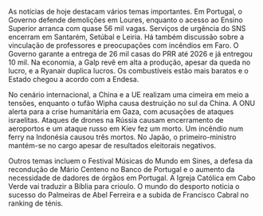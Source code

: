 As notícias de hoje destacam vários temas importantes. Em Portugal, o Governo defende demolições em Loures, enquanto o acesso ao Ensino Superior arranca com quase 56 mil vagas. Serviços de urgência do SNS encerram em Santarém, Setúbal e Leiria. Há também discussão sobre a vinculação de professores e preocupações com incêndios em Faro. O Governo garante a entrega de 26 mil casas do PRR até 2026 e já entregou 10 mil. Na economia, a Galp revê em alta a produção, apesar da queda no lucro, e a Ryanair duplica lucros. Os combustíveis estão mais baratos e o Estado chegou a acordo com a Endesa.

No cenário internacional, a China e a UE realizam uma cimeira em meio a tensões, enquanto o tufão Wipha causa destruição no sul da China. A ONU alerta para a crise humanitária em Gaza, com acusações de ataques israelitas. Ataques de drones na Rússia causam encerramento de aeroportos e um ataque russo em Kiev fez um morto. Um incêndio num ferry na Indonésia causou três mortos. No Japão, o primeiro-ministro mantém-se no cargo apesar de resultados eleitorais negativos.

Outros temas incluem o Festival Músicas do Mundo em Sines, a defesa da recondução de Mário Centeno no Banco de Portugal e o aumento da necessidade de dadores de órgãos em Portugal. A Igreja Católica em Cabo Verde vai traduzir a Bíblia para crioulo. O mundo do desporto noticia o sucesso do Palmeiras de Abel Ferreira e a subida de Francisco Cabral no ranking de ténis.